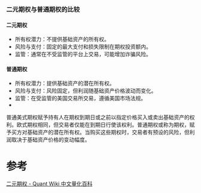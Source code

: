 


### 二元期权与普通期权的比较

#### 二元期权
- 所有权潜力：不提供基础资产的所有权。
- 风险与支付：固定的最大支付和损失限制在期权投资额内。
- 监管：通常在不受监管的平台上交易，可能增加诈骗风险。

#### 普通期权
- 所有权潜力：提供基础资产的潜在所有权。
- 风险与支付：风险固定，但利润随基础资产价格波动而变化。
- 监管：在受监管的美国交易所交易，遵循美国市场法规。
- 
普通美式期权赋予持有人在期权到期日或之前以指定价格买入或卖出基础资产的权利。欧式期权相同，但交易者仅能在到期日行使该权利。普通期权或称为期权，赋予买方对基础资产的潜在所有权。当购买这些期权时，交易者有预设的风险，但利润取决于基础资产价格的变动幅度。

# 参考
[二元期权 - Quant Wiki 中文量化百科](https://quant-wiki.com/basic/finance/%E4%BA%8C%E5%85%83%E6%9C%9F%E6%9D%83_Binary%20Option/)
